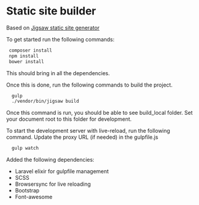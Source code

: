 # Static site builder

Based on [Jigsaw static site generator](https://github.com/tightenco/jigsaw)

To get started run the following commands:

```bash
 composer install
 npm install 
 bower install
```

This should bring in all the dependencies.

Once this is done, run the following commands to build the project.

```bash
  gulp
  ./vendor/bin/jigsaw build
```

Once this command is run, you should be able to see build_local folder. Set your document root to this folder for development.

To start the development server with live-reload, run the following command. Update the proxy URL (if needed) in the gulpfile.js

```bash
  gulp watch
```

Added the following dependencies:

 * Laravel elixir for gulpfile management
 * SCSS
 * Browsersync for live reloading
 * Bootstrap
 * Font-awesome
